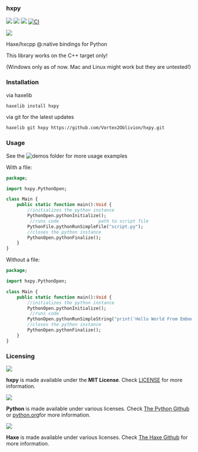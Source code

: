 ### hxpy


![](https://img.shields.io/github/repo-size/Vortex2Oblivion/hxpy) ![](https://badgen.net/github/open-issues/Vortex2Oblivion/hxpy) ![](https://badgen.net/badge/license/MIT/green)
[![CI](https://img.shields.io/github/actions/workflow/status/Vortex2Oblivion/hxpy/main.yml?branch=master&logo=github)](https://github.com/Vortex2Oblivion/hxpy/actions?query=workflow%3ACI)

![](https://raw.githubusercontent.com/Vortex2Oblivion/hxpy/master/assets/hxpy-logo.png)

Haxe/hxcpp @:native bindings for Python

This library works on the C++ target only!

(Windows only as of now. Mac and Linux might work but they are untested!)

### Installation

via haxelib
```bash
haxelib install hxpy
```
via git for the latest updates
```bash
haxelib git hxpy https://github.com/Vortex2Oblivion/hxpy.git
```

### Usage

See the ![demos](https://github.com/Vortex2Oblivion/hxpy/tree/master/test/demos) folder for more usage examples

With a file:

```haxe
package;

import hxpy.PythonOpen;

class Main {
	public static function main():Void {
		//initializes the python instance
		PythonOpen.pythonInitialize();
		 //runs code               path to script file
		PythonFile.pythonRunSimpleFile("script.py");
		//closes the python instance
		PythonOpen.pythonFinalize();
	}
}
```

Without a file:

```haxe
package;

import hxpy.PythonOpen;

class Main {
	public static function main():Void {
		//initializes the python instance
		PythonOpen.pythonInitialize();
		 //runs code
		PythonOpen.pythonRunSimpleString("print('Hello World From Embedded Python')");
		//closes the python instance
		PythonOpen.pythonFinalize();
	}
}
```

### Licensing

![](https://raw.githubusercontent.com/Vortex2Oblivion/hxpy/master/assets/hxpy-logo.png)

**hxpy** is made available under the **MIT License**. Check [LICENSE](./LICENSE) for more information.

![](https://raw.githubusercontent.com/Vortex2Oblivion/hxpy/master/assets/python-logo.png)

**Python** is made available under various licenses. Check [The Python Github](https://github.com/python/cpython/blob/main/LICENSE) or [python.org](https://www.python.org/)for more information.

![](https://raw.githubusercontent.com/Vortex2Oblivion/hxpy/master/assets/haxe-logo.png)

**Haxe** is made available under various licenses. Check [The Haxe Github](https://github.com/HaxeFoundation/haxe#license) for more information.

